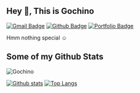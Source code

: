 ## Hey 👋, This is Gochino
[![Gmail Badge](https://img.shields.io/badge/-me.gochino@gmail.com-c14438?style=flat&logo=Gmail&logoColor=white&link=mailto:me.gochino@gmail.com)](mailto:me.gochino@gmail.com) [![Github Badge](https://img.shields.io/badge/-Gochino-grey?style=flat&logo=github&logoColor=white&link=https://github.com/Gochino/)](https://www.github.com/Gochino/) [![Portfolio Badge](https://img.shields.io/badge/portfolio-web-blue?style=flat&link=gochino.github.io/)](gochino.github.io/) <p align='left'>Hmm nothing special ☺</p>
## Some of my Github Stats
<p align=left> <img src=https://komarev.com/ghpvc/?username=Gochino alt=Gochino /> </p>

[![Github stats](https://github-readme-stats.vercel.app/api?username=Gochino&show_icons=true&include_all_commits=true)](https://github.com/Gochino/github-readme-stats)
[![Top Langs](https://github-readme-stats.vercel.app/api/top-langs/?username=Gochino&layout=compact)](https://github.com/Gochino/github-readme-stats)